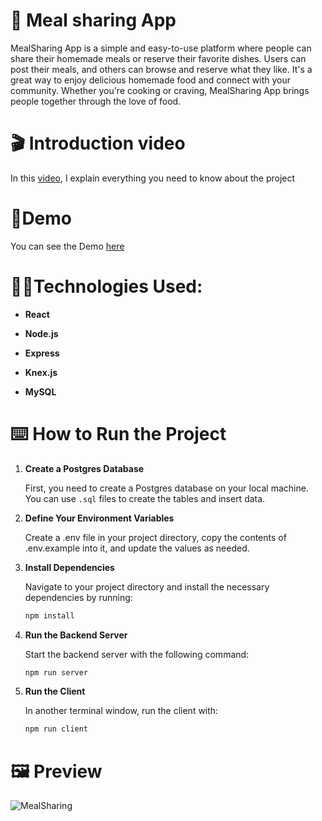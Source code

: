 # 🥗 Meal sharing App
MealSharing App is a simple and easy-to-use platform where people can share their homemade meals or reserve their favorite dishes. Users can post their meals, and others can browse and reserve what they like. It's a great way to enjoy delicious homemade food and connect with your community. Whether you're cooking or craving, MealSharing App brings people together through the love of food.


# 🎬 Introduction video
In this [video](https://www.loom.com/share/8cd292e8a7954ab79a1c1374818617eb), I explain everything you need to know about the project


# 👾Demo
You can see the Demo [here](https://meal-sharing-dhq2.onrender.com)


# 👩‍💻Technologies Used:
  - **React**

  - **Node.js**

  - **Express**

  - **Knex.js**

  - **MySQL**

# ⌨️ How to Run the Project

1. **Create a Postgres Database**

   First, you need to create a Postgres database on your local machine. You can use `.sql` files to create the tables and insert data.
   
2. **Define Your Environment Variables**

   Create a .env file in your project directory, copy the contents of .env.example into it, and update the values as needed.

3. **Install Dependencies**

   Navigate to your project directory and install the necessary dependencies by running:

   ```bash
   npm install

4. **Run the Backend Server**

    Start the backend server with the following command:

   ```bash
   npm run server

5. **Run the Client**

    In another terminal window, run the client with:

    ```bash
    npm run client

# 🖼️ Preview

![MealSharing](https://github.com/Niloufar97/meal-sharing/assets/126332294/2994d411-017f-469c-9bb3-56b2abd26341)

